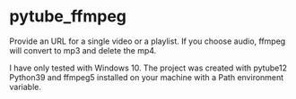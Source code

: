 # pytube_ffmpeg
Provide an URL for a single video or a playlist. If you choose audio, ffmpeg will convert to mp3 and delete the mp4.

I have only tested with Windows 10. 
The project was created with pytube12 Python39 and ffmpeg5 installed on your machine with a Path environment variable.

